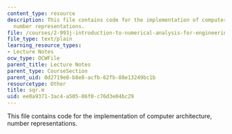 ```yaml
---
content_type: resource
description: This file contains code for the implementation of computer architecture,
  number representations.
file: /courses/2-993j-introduction-to-numerical-analysis-for-engineering-13-002j-spring-2005/ee0a93713ac4a50586f0c76d3e04bc29_sqr.m
file_type: text/plain
learning_resource_types:
- Lecture Notes
ocw_type: OCWFile
parent_title: Lecture Notes
parent_type: CourseSection
parent_uid: 0d2719e8-b8e8-acfb-62fb-88e13249bc1b
resourcetype: Other
title: sqr.m
uid: ee0a9371-3ac4-a505-86f0-c76d3e04bc29
---
```

This file contains code for the implementation of computer architecture, number representations.

